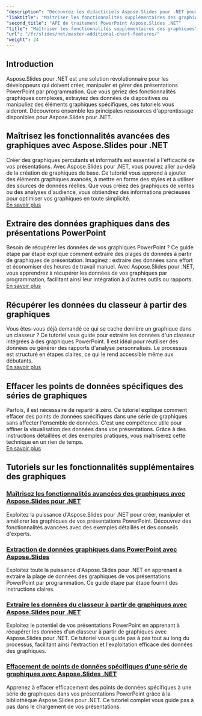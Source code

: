 ```yaml
---
"description": "Découvrez les didacticiels Aspose.Slides pour .NET pour maîtriser les fonctionnalités avancées des graphiques, extraire les données des graphiques et manipuler les données des séries dans les présentations PowerPoint."
"linktitle": "Maîtriser les fonctionnalités supplémentaires des graphiques"
"second_title": "API de traitement PowerPoint Aspose.Slides .NET"
"title": "Maîtriser les fonctionnalités supplémentaires des graphiques"
"url": "/fr/slides/net/master-additional-chart-features/"
"weight": 24
---
```


## Introduction

Aspose.Slides pour .NET est une solution révolutionnaire pour les développeurs qui doivent créer, manipuler et gérer des présentations PowerPoint par programmation. Que vous gériez des fonctionnalités graphiques complexes, extrayiez des données de diapositives ou manipuliez des éléments graphiques spécifiques, ces tutoriels vous aideront. Découvrons ensemble les principales ressources d'apprentissage disponibles pour Aspose.Slides pour .NET.

## Maîtrisez les fonctionnalités avancées des graphiques avec Aspose.Slides pour .NET  
Créer des graphiques percutants et informatifs est essentiel à l'efficacité de vos présentations. Avec Aspose.Slides pour .NET, vous pouvez aller au-delà de la création de graphiques de base. Ce tutoriel vous apprend à ajouter des éléments graphiques avancés, à mettre en forme des styles et à utiliser des sources de données réelles. Que vous créiez des graphiques de ventes ou des analyses d'audience, vous obtiendrez des informations précieuses pour optimiser vos graphiques en toute simplicité.  
[En savoir plus](./master-advanced-chart-features/)


## Extraire des données graphiques dans des présentations PowerPoint  
Besoin de récupérer les données de vos graphiques PowerPoint ? Ce guide étape par étape explique comment extraire des plages de données à partir de graphiques de présentation. Imaginez : extraire des données sans effort et économiser des heures de travail manuel. Avec Aspose.Slides pour .NET, vous apprendrez à récupérer les données de vos graphiques par programmation, facilitant ainsi leur intégration à d'autres outils ou rapports.  
[En savoir plus](./get-chart-data-extraction/)


## Récupérer les données du classeur à partir des graphiques  
Vous êtes-vous déjà demandé ce qui se cache derrière un graphique dans un classeur ? Ce tutoriel vous guide pour extraire les données d'un classeur intégrées à des graphiques PowerPoint. Il est idéal pour réutiliser des données ou générer des rapports d'analyse personnalisés. Le processus est structuré en étapes claires, ce qui le rend accessible même aux débutants.  
[En savoir plus](./extract-workbook-data-from-charts/)


## Effacer les points de données spécifiques des séries de graphiques  
Parfois, il est nécessaire de repartir à zéro. Ce tutoriel explique comment effacer des points de données spécifiques dans une série de graphiques sans affecter l'ensemble de données. C'est une compétence utile pour affiner la visualisation des données dans vos présentations. Grâce à des instructions détaillées et des exemples pratiques, vous maîtriserez cette technique en un rien de temps.  
[En savoir plus](./clearing-specific-chart-series-data-points/)

## Tutoriels sur les fonctionnalités supplémentaires des graphiques
### [Maîtrisez les fonctionnalités avancées des graphiques avec Aspose.Slides pour .NET](./master-advanced-chart-features/)
Exploitez la puissance d'Aspose.Slides pour .NET pour créer, manipuler et améliorer les graphiques de vos présentations PowerPoint. Découvrez des fonctionnalités avancées avec des exemples détaillés et des conseils d'experts.
### [Extraction de données graphiques dans PowerPoint avec Aspose.Slides](./get-chart-data-extraction/)
Exploitez toute la puissance d'Aspose.Slides pour .NET en apprenant à extraire la plage de données des graphiques de vos présentations PowerPoint par programmation. Ce guide étape par étape fournit des instructions claires.
### [Extraire les données du classeur à partir de graphiques avec Aspose.Slides pour .NET](./extract-workbook-data-from-charts/)
Exploitez le potentiel de vos présentations PowerPoint en apprenant à récupérer les données d'un classeur à partir de graphiques avec Aspose.Slides pour .NET. Ce tutoriel vous guide pas à pas tout au long du processus, facilitant ainsi l'extraction et l'exploitation efficace des données des graphiques.
### [Effacement de points de données spécifiques d'une série de graphiques avec Aspose.Slides .NET](./clearing-specific-chart-series-data-points/)
Apprenez à effacer efficacement des points de données spécifiques à une série de graphiques dans vos présentations PowerPoint grâce à la bibliothèque Aspose.Slides pour .NET. Ce tutoriel complet vous guide pas à pas dans le chargement de vos présentations.